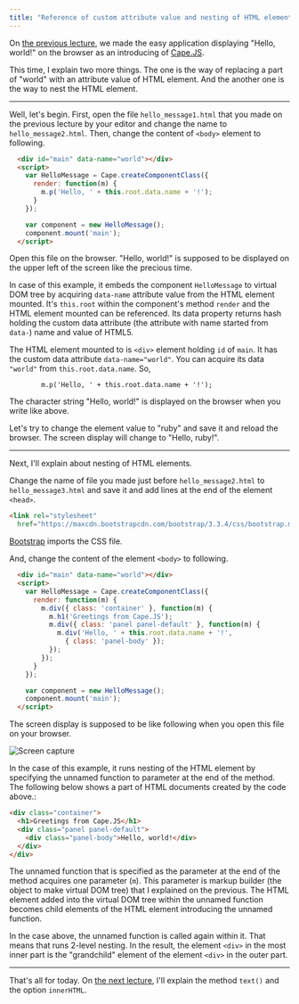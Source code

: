 ```yaml
---
title: "Reference of custom attribute value and nesting of HTML elements - Cape.JS Primer"
---
```


On [the previous lecture](../01_hello_world), we made the easy application displaying "Hello, world!" on the browser as an introducing of [Cape.JS](http://oiax.github.io/capejs/).

This time, I explain two more things. The one is the way of replacing a part of "world" with an attribute value of HTML element. And the another one is the way to nest the HTML element.

----

Well, let's begin. First, open the file `hello_message1.html` that you made on the previous lecture by your editor and change the name to  `hello_message2.html`. Then, change the content of `<body>` element to following.

```html
  <div id="main" data-name="world"></div>
  <script>
    var HelloMessage = Cape.createComponentClass({
      render: function(m) {
        m.p('Hello, ' + this.root.data.name + '!');
      }
    });

    var component = new HelloMessage();
    component.mount('main');
  </script>
```

Open this file on the browser. "Hello, world!" is supposed to be displayed on the upper left of the screen like the precious time.

In case of this example, it embeds the component `HelloMessage` to virtual DOM tree by acquiring `data-name` attribute value from the HTML element mounted. It's `this.root` within the component's method `render` and the HTML element mounted can be referenced. Its data property returns hash holding the custom data attribute (the attribute with name started from `data-`) name and value of HTML5.

The HTML element mounted to is `<div>` element holding `id` of  `main`. It has the custom data attribute `data-name="world"`. You can acquire its data `"world"` from `this.root.data.name`. So,

```
        m.p('Hello, ' + this.root.data.name + '!');
```

The character string "Hello, world!" is displayed on the browser when you write like above.

Let's try to change the element value to "ruby" and save it and reload the browser. The screen display will change to "Hello, ruby!".

----

Next, I'll explain about nesting of HTML elements.

Change the name of file you made just before `hello_message2.html` to `hello_message3.html` and save it and add lines at the end of the element `<head>`.

```html
<link rel="stylesheet"
  href="https://maxcdn.bootstrapcdn.com/bootstrap/3.3.4/css/bootstrap.min.css">
```

[Bootstrap](http://getbootstrap.com/) imports the CSS file.

And, change the content of the element `<body>` to following.

```html
  <div id="main" data-name="world"></div>
  <script>
    var HelloMessage = Cape.createComponentClass({
      render: function(m) {
        m.div({ class: 'container' }, function(m) {
          m.h1('Greetings from Cape.JS');
          m.div({ class: 'panel panel-default' }, function(m) {
            m.div('Hello, ' + this.root.data.name + '!',
              { class: 'panel-body' });
          });
        });
      }
    });

    var component = new HelloMessage();
    component.mount('main');
  </script>
```

The screen display is supposed to be like following when you open this file on your browser.

<div class="block-image">
<img src="/capejs/images/capejs_primer/hello_message3.png" alt="Screen capture">
</div>

In the case of this example, it runs nesting of the HTML element by specifying the unnamed function to parameter at the end of the method. The following below shows a part of HTML documents created by the code above.:

```html
<div class="container">
  <h1>Greetings from Cape.JS</h1>
  <div class="panel panel-default">
    <div class="panel-body">Hello, world!</div>
  </div>
</div>
```

The unnamed function that is specified as the parameter at the end of the method acquires one parameter (`m`). This parameter is markup builder (the object to make virtual DOM tree) that I explained on the previous. The HTML element added into the virtual DOM tree within the unnamed function becomes child elements of the HTML element introducing the unnamed function.

In the case above, the unnamed function is called again within it. That means that runs 2-level nesting. In the result, the element `<div>` in the most inner part is the "grandchild" element of the element `<div>` in the outer part.

----

That's all for today. On [the next lecture](../03_creating_text_nodes), I'll explain the method `text()` and the option `innerHTML`.
